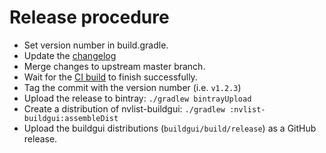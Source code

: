 
# Release procedure

- Set version number in build.gradle.
- Update the [changelog](CHANGELOG.md)
- Merge changes to upstream master branch.
- Wait for the [CI build](https://travis-ci.org/anonl/nvlist) to finish successfully.
- Tag the commit with the version number (i.e. `v1.2.3`)
- Upload the release to bintray: `./gradlew bintrayUpload`
- Create a distribution of nvlist-buildgui: `./gradlew :nvlist-buildgui:assembleDist`
- Upload the buildgui distributions (`buildgui/build/release`) as a GitHub release.
